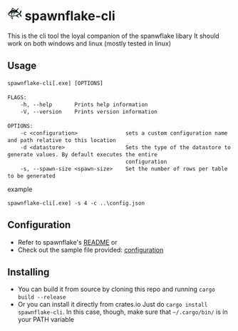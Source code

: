 # ![a pixel fish](./logo.png "fish") spawnflake-cli

This is the cli tool the loyal companion of the spanwflake libary
It should work on both windows and linux (mostly tested in linux)

## Usage

```
spawnflake-cli[.exe] [OPTIONS]

FLAGS:
    -h, --help       Prints help information
    -V, --version    Prints version information

OPTIONS:
    -c <configuration>               sets a custom configuration name and path relative to this location
    -d <datastore>                   Sets the type of the datastore to generate values. By default executes the entire
                                     configuration
    -s, --spawn-size <spawn-size>    Set the number of rows per table to be generated
```
example
```
spawnflake-cli[.exe] -s 4 -c ..\config.json
```

## Configuration

* Refer to spawnflake's [README](../README.md) or
* Check out the sample file provided: [configuration](../config.json)

## Installing
* You can build it from source by cloning this repo and running `cargo build --release`
* Or you can install it directly from crates.io Just do `cargo install spawnflake-cli`. In this case, though, make sure that `~/.cargo/bin/` is in your PATH variable
